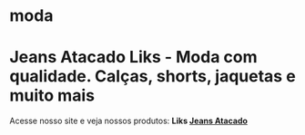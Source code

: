 # moda
<h1>Jeans Atacado Liks - Moda com qualidade. Calças, shorts, jaquetas e muito mais</h1>

Acesse nosso site e veja nossos produtos:
<b>Liks <a href=http://liksjeans.com.br/ title=liks>Jeans Atacado</a></b>
